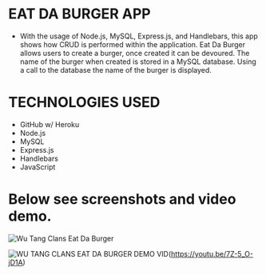 # EAT DA BURGER APP

* With the usage of Node.js, MySQL, Express.js, and Handlebars, 
 this app shows how CRUD is performed within the application.
 Eat Da Burger allows users to create a burger, once created it can be devoured. 
 The name of the burger when created is stored in a MySQL database.
 Using a call to the database the name of the burger is displayed.

 # TECHNOLOGIES USED

 * GitHub w/ Heroku
 * Node.js
 * MySQL
 * Express.js
 * Handlebars
 * JavaScript
 
 # Below see screenshots and video demo.

![Wu Tang Clans Eat Da Burger](https://i.ibb.co/k3948FH/Wu-Tang-Clan-Eat-Da-Burger.jpg)

![WU TANG CLANS EAT DA BURGER DEMO VID](https://i.ibb.co/NNnbDLd/The-Wu.jpg)(https://youtu.be/7Z-5_O-jD1A)